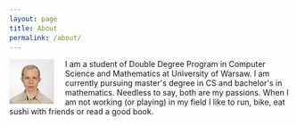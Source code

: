 ```yaml
---
layout: page
title: About
permalink: /about/
---
```

<img src="/images/MilkaGrzegorzAvatar.jpg" alt="Avatar" style="float:left; margin-right:20px"/>
I am a student of Double Degree Program in Computer Science and Mathematics at
University of Warsaw. I am currently pursuing master's degree in CS and
bachelor's in mathematics. Needless to say, both are my passions. When I am not
working (or playing) in my field I like to run, bike, eat sushi with friends or
read a good book.
